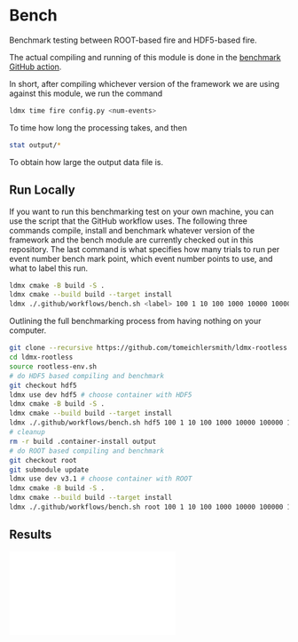 # Bench

Benchmark testing between ROOT-based fire and HDF5-based fire.

The actual compiling and running of this module is done in the
[benchmark GitHub action](../.github/workflows/bench.yml).

In short, after compiling whichever version of the framework we are
using against this module, we run the command

```bash
ldmx time fire config.py <num-events>
```

To time how long the processing takes, and then

```bash
stat output/*
```

To obtain how large the output data file is.

## Run Locally

If you want to run this benchmarking test on your own machine, you can use the script that the GitHub workflow uses.
The following three commands compile, install and benchmark whatever version of the framework and the bench module
are currently checked out in this repository.
The last command is what specifies how many trials to run per event number bench mark point,
which event number points to use, and what to label this run.

```bash
ldmx cmake -B build -S .
ldmx cmake --build build --target install
ldmx ./.github/workflows/bench.sh <label> 100 1 10 100 1000 10000 100000 1000000
```

Outlining the full benchmarking process from having nothing on your computer.
```bash
git clone --recursive https://github.com/tomeichlersmith/ldmx-rootless.git
cd ldmx-rootless
source rootless-env.sh
# do HDF5 based compiling and benchmark
git checkout hdf5
ldmx use dev hdf5 # choose container with HDF5
ldmx cmake -B build -S .
ldmx cmake --build build --target install
ldmx ./.github/workflows/bench.sh hdf5 100 1 10 100 1000 10000 100000 1000000
# cleanup
rm -r build .container-install output
# do ROOT based compiling and benchmark
git checkout root
git submodule update
ldmx use dev v3.1 # choose container with ROOT
ldmx cmake -B build -S .
ldmx cmake --build build --target install
ldmx ./.github/workflows/bench.sh root 100 1 10 100 1000 10000 100000 1000000
```

## Results

![User Class Benchmarking Data](results/data.pdf)
